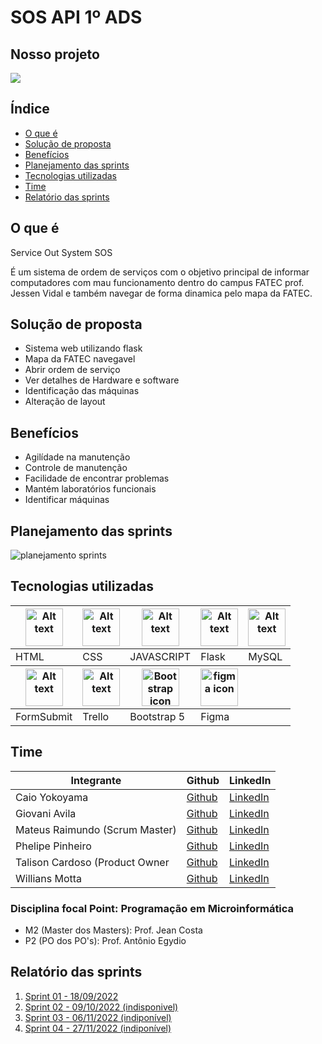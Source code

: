 # SOS API 1º ADS

## Nosso projeto
<img src="https://user-images.githubusercontent.com/89823203/190881607-8584abd3-f1c7-4d2d-a3fa-d13ba1c863b6.gif" />

## Índice

- [O que é](#o-que-é)
- [Solução de proposta](#solução-de-proposta)
- [Benefícios](#benefícios)
- [Planejamento das sprints](#planejamento-das-sprints)
- [Tecnologias utilizadas](#tecnologias-utilizadas)
- [Time](#time)
- [Relatório das sprints](#relatório-das-sprints)

## O que é

<p>Service Out System SOS</p>
É um sistema de ordem de serviços com o objetivo principal de informar computadores com mau funcionamento dentro do campus FATEC prof. Jessen Vidal e também navegar de forma dinamica pelo mapa da FATEC.

## Solução de proposta

<ul>
  <li>Sistema web utilizando flask</li>
  <li>Mapa da FATEC navegavel</li>
  <li>Abrir ordem de serviço</li>
  <li>Ver detalhes de Hardware e software</li>
  <li>Identificação das máquinas</li>
  <li>Alteração de layout</li>
</ul>

## Benefícios

<ul>
  <li>Agilídade na manutenção</li>
  <li>Controle de manutenção</li>
  <li>Facilidade de encontrar problemas</li>
  <li>Mantém laboratórios funcionais</li>
  <li>Identificar máquinas</li>
</ul>


## Planejamento das sprints

  <img src="https://user-images.githubusercontent.com/89823203/190877336-d27ff78c-6c44-4a79-9982-05c5641cb37e.jpg" alt="planejamento sprints"/>

## Tecnologias utilizadas

<table>
  <thead>
    <th><img
    src="https://user-images.githubusercontent.com/89823203/188508559-2e9b2add-9fb0-427f-b812-3201f43f9c57.png"
    alt="Alt text"
    title="Optional title"
    style="display: inline-block; margin: 0 auto; width: 60px"></th>
    <th><img
    src="https://user-images.githubusercontent.com/89823203/188508718-75027df1-8a91-4a47-94b5-ce2664c6f2be.png"
    alt="Alt text"
    title="Optional title"
    style="display: inline-block; margin: 0 auto; width: 60px"></th>
    <th><img
    src="https://user-images.githubusercontent.com/89823203/190717820-53e9f06b-1aec-4e46-91e1-94ea2cf07100.svg"
    alt="Alt text"
    title="Optional title"
    style="display: inline-block; margin: 0 auto; width: 60px"></th>
    <th><img
    src="https://user-images.githubusercontent.com/89823203/190718367-aae8b007-5719-462b-bc27-7c729c86c1d1.png"
    alt="Alt text"
    title="Optional title"
    style="display: inline-block; margin: 0 auto; width: 60px"></th>
    <th><img
    src="https://user-images.githubusercontent.com/89823203/190718687-f627ce18-9b3e-4ce1-bc9c-ddc3521a7705.png"
    alt="Alt text"
    title="Optional title"
    style="display: inline-block; margin: 0 auto; width: 60px"></th>
  </thead>
  <tbody>
    <td>HTML</td>
    <td>CSS</td>
    <td>JAVASCRIPT</td>
    <td>Flask</td>
    <td>MySQL</td>
  </tbody>

  <thead>
    <th><img
    src="https://formsubmit.io/static/app/images/formsubmit.png"
    alt="Alt text"
    title="Optional title"
    style="display: inline-block; margin: 0 auto; width: 60px"></th>
    <th><img
    src="https://user-images.githubusercontent.com/89823203/190719035-739acf76-1eee-45e9-82df-08a64baf1a69.png"
    alt="Alt text"
    title="Optional title"
    style="display: inline-block; margin: 0 auto; width: 60px"></th>
    <th><img
    src="https://user-images.githubusercontent.com/89823203/190877369-d5177678-8274-4d10-9c9f-df1544614b4b.png"
    alt="Bootstrap icon"
    title="Optional title"
    style="display: inline-block; margin: 0 auto; width: 60px"></th>
    <th><img
    src="https://user-images.githubusercontent.com/89823203/190877360-8c7f93cf-5f62-4f49-8641-3b605deb513e.png"
    alt="figma icon"
    title="Optional title"
    style="display: inline-block; margin: 0 auto; width: 60px"></th>
  </thead>
  <tbody>
    <td>FormSubmit</td>
    <td>Trello</td>
    <td>Bootstrap 5</td>
    <td>Figma</td>
  </tbody>
</table>

## Time

 <table>
  <thead>
    <th>Integrante</th>
    <th>Github</th>
    <th>LinkedIn</th>
  </thead>
  <tbody>
  <tr>
    <td>Caio Yokoyama</td>
    <td><a href="https://github.com/Caboia">Github</a></td>
    <td><a href="https://www.linkedin.com/in/caioyokoyama/">LinkedIn</a></td>
    </tr>
    <tr>
    <td>Giovani Avila</td>
    <td><a href="https://github.com/GiovaniAvila">Github</a></td>
    <td><a href="https://www.linkedin.com/in/giovani-carvalho-avila-80593a224/">LinkedIn</a></td>
    </tr>
    <tr>
    <td>Mateus Raimundo (Scrum Master)</td>
    <td><a href="https://github.com/MateusdiSousa">Github</a></td>
    <td><a href="https://www.linkedin.com/in/mateus-sousa-ba976423a">LinkedIn</a></td>
    </tr>
    <tr>
    <td>Phelipe Pinheiro</td>
    <td><a href="https://github.com/Phelipepinheiro">Github</a></td>
    <td><a href="https://www.linkedin.com/in/phelipe-pinheiro-da-silva-28320824a/">LinkedIn</a></td>
    </tr>
    <tr>
    <td>Talison Cardoso (Product Owner</td>
    <td><a href="https://github.com/ImBard">Github</a></td>
    <td><a href="https://www.linkedin.com/in/talison-brendon/">LinkedIn</a></td>
    </tr>
    <tr>
    <td>Willians Motta</td>
    <td><a href="https://github.com/williansmott4">Github</a></td>
    <td><a href="https://www.linkedin.com/in/willians-motta-4892a3208/">LinkedIn</a></td>
  </tbody>
</table>

### Disciplina focal Point: Programação em Microinformática

<ul>
<li>M2 (Master dos Masters): Prof. Jean Costa</li>
<li>P2 (PO dos PO's): Prof. Antônio Egydio</li>
</ul>

## Relatório das sprints

<ol>
  <li><a href="./relatorios/Sprint-01.md">Sprint 01 - 18/09/2022</a></li>
  <li><a href="">Sprint 02 - 09/10/2022 (indisponivel)</a></li>
  <li><a href="">Sprint 03 - 06/11/2022 (indiponível)</a></li>
  <li><a href="">Sprint 04 - 27/11/2022 (indiponível)</a></li>
</ol>
